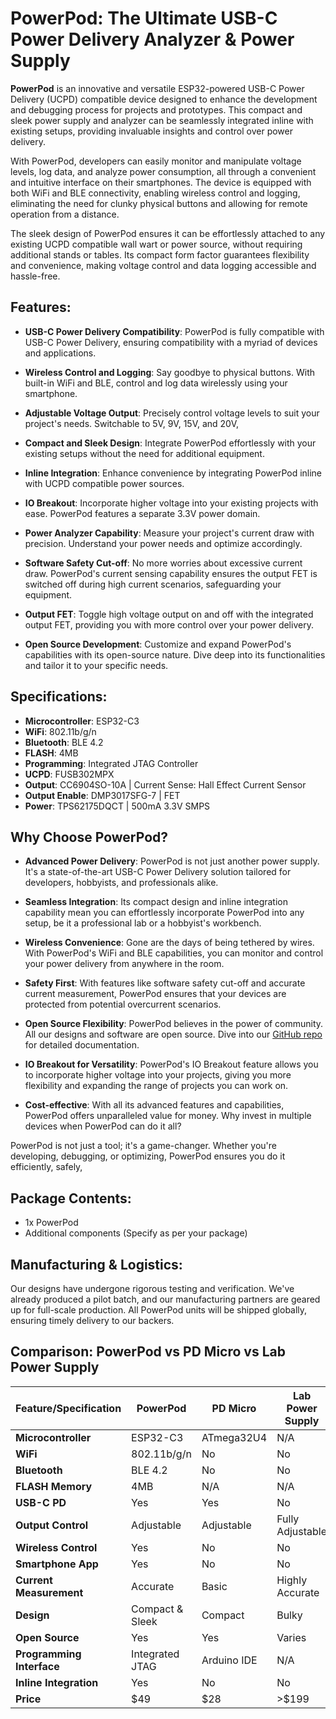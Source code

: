 # PowerPod: The Ultimate USB-C Power Delivery Analyzer & Power Supply

**PowerPod** is an innovative and versatile ESP32-powered USB-C Power Delivery (UCPD) compatible device designed to enhance the development and debugging process for projects and prototypes. This compact and sleek power supply and analyzer can be seamlessly integrated inline with existing setups, providing invaluable insights and control over power delivery.

With PowerPod, developers can easily monitor and manipulate voltage levels, log data, and analyze power consumption, all through a convenient and intuitive interface on their smartphones. The device is equipped with both WiFi and BLE connectivity, enabling wireless control and logging, eliminating the need for clunky physical buttons and allowing for remote operation from a distance.

The sleek design of PowerPod ensures it can be effortlessly attached to any existing UCPD compatible wall wart or power source, without requiring additional stands or tables. Its compact form factor guarantees flexibility and convenience, making voltage control and data logging accessible and hassle-free.

## Features:

- **USB-C Power Delivery Compatibility**: PowerPod is fully compatible with USB-C Power Delivery, ensuring compatibility with a myriad of devices and applications.
  
- **Wireless Control and Logging**: Say goodbye to physical buttons. With built-in WiFi and BLE, control and log data wirelessly using your smartphone.
  
- **Adjustable Voltage Output**: Precisely control voltage levels to suit your project's needs. Switchable to 5V, 9V, 15V, and 20V, 
   
- **Compact and Sleek Design**: Integrate PowerPod effortlessly with your existing setups without the need for additional equipment.
  
- **Inline Integration**: Enhance convenience by integrating PowerPod inline with UCPD compatible power sources.

- **IO Breakout**: Incorporate higher voltage into your existing projects with ease. PowerPod features a separate 3.3V power domain.

- **Power Analyzer Capability**: Measure your project's current draw with precision. Understand your power needs and optimize accordingly.

- **Software Safety Cut-off**: No more worries about excessive current draw. PowerPod's current sensing capability ensures the output FET is switched off during high current scenarios, safeguarding your equipment.

- **Output FET**: Toggle high voltage output on and off with the integrated output FET, providing you with more control over your power delivery.

- **Open Source Development**: Customize and expand PowerPod's capabilities with its open-source nature. Dive deep into its functionalities and tailor it to your specific needs.

## Specifications:

- **Microcontroller**: ESP32-C3
- **WiFi**: 802.11b/g/n
- **Bluetooth**: BLE 4.2
- **FLASH**: 4MB
- **Programming**: Integrated JTAG Controller
- **UCPD**: FUSB302MPX
- **Output**: CC6904SO-10A | Current Sense: Hall Effect Current Sensor
- **Output Enable**: DMP3017SFG-7 | FET
- **Power**: TPS62175DQCT | 500mA 3.3V SMPS


## Why Choose PowerPod?

- **Advanced Power Delivery**: PowerPod is not just another power supply. It's a state-of-the-art USB-C Power Delivery solution tailored for developers, hobbyists, and professionals alike.

- **Seamless Integration**: Its compact design and inline integration capability mean you can effortlessly incorporate PowerPod into any setup, be it a professional lab or a hobbyist's workbench.

- **Wireless Convenience**: Gone are the days of being tethered by wires. With PowerPod's WiFi and BLE capabilities, you can monitor and control your power delivery from anywhere in the room.

- **Safety First**: With features like software safety cut-off and accurate current measurement, PowerPod ensures that your devices are protected from potential overcurrent scenarios.

- **Open Source Flexibility**: PowerPod believes in the power of community. All our designs and software are open source. Dive into our [GitHub repo](https://your-github-link-here.com) for detailed documentation.

- **IO Breakout for Versatility**: PowerPod's IO Breakout feature allows you to incorporate higher voltage into your projects, giving you more flexibility and expanding the range of projects you can work on.

- **Cost-effective**: With all its advanced features and capabilities, PowerPod offers unparalleled value for money. Why invest in multiple devices when PowerPod can do it all?

PowerPod is not just a tool; it's a game-changer. Whether you're developing, debugging, or optimizing, PowerPod ensures you do it efficiently, safely,

## Package Contents:

- 1x PowerPod
- Additional components (Specify as per your package)

## Manufacturing & Logistics:

Our designs have undergone rigorous testing and verification. We've already produced a pilot batch, and our manufacturing partners are geared up for full-scale production. All PowerPod units will be shipped globally, ensuring timely delivery to our backers.

## Comparison: PowerPod vs PD Micro vs Lab Power Supply

| Feature/Specification | **PowerPod** | **PD Micro** | **Lab Power Supply** |
|-----------------------|--------------|--------------|----------------------|
| **Microcontroller**   | ESP32-C3     | ATmega32U4   | N/A                  |
| **WiFi**              | 802.11b/g/n  | No           | No                   |
| **Bluetooth**         | BLE 4.2      | No           | No                   |
| **FLASH Memory**      | 4MB          | N/A          | N/A                  |
| **USB-C PD**          | Yes          | Yes          | No                   |
| **Output Control**    | Adjustable   | Adjustable   | Fully Adjustable     |
| **Wireless Control**  | Yes          | No           | No                   |
| **Smartphone App**    | Yes          | No           | No                   |
| **Current Measurement**| Accurate    | Basic        | Highly Accurate      |
| **Design**            | Compact & Sleek | Compact  | Bulky                |
| **Open Source**       | Yes          | Yes          | Varies               |
| **Programming Interface** | Integrated JTAG | Arduino IDE | N/A              |
| **Inline Integration**| Yes          | No           | No                   |
| **Price**             | $49 | $28 | >$199 |


